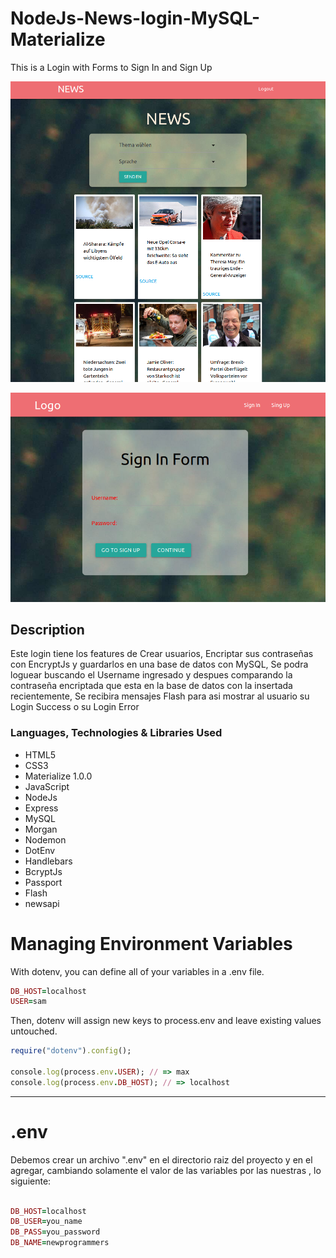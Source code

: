 # NodeJs-News-login-MySQL-Materialize
This is a Login with Forms to Sign In and Sign Up

![Alt text](news-login.png)

![Alt text](login-node-mysql.png)

## Description
Este login tiene los features de Crear usuarios, Encriptar sus contraseñas con EncryptJs y guardarlos en una base de datos con MySQL, Se podra loguear buscando el Username ingresado y despues comparando la contraseña encriptada que esta en la base de datos con la insertada recientemente, Se recibira mensajes Flash para asi mostrar al usuario su Login Success o su Login Error

### Languages, Technologies & Libraries Used
* HTML5
* CSS3
* Materialize 1.0.0
* JavaScript
* NodeJs
* Express
* MySQL
* Morgan
* Nodemon
* DotEnv
* Handlebars
* BcryptJs
* Passport
* Flash
* newsapi
# Managing Environment Variables

With dotenv, you can define all of your variables in a .env file.
```ruby
DB_HOST=localhost
USER=sam
```
Then, dotenv will assign new keys to process.env and leave existing values untouched.
```ruby
require("dotenv").config();

console.log(process.env.USER); // => max
console.log(process.env.DB_HOST); // => localhost
```
 **************************************************** 
 # .env 
 Debemos crear un archivo  ".env"  en el directorio raiz del proyecto y en el
 agregar, cambiando solamente el valor de las variables por las nuestras , lo siguiente:
 
 ```ruby
 
 DB_HOST=localhost
DB_USER=you_name
DB_PASS=you_password
DB_NAME=newprogrammers

```
 
